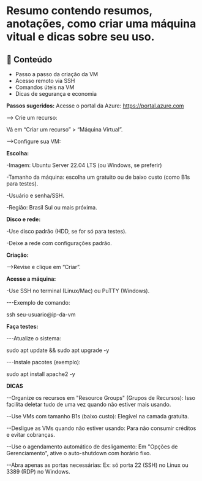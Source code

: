 # Resumo contendo resumos, anotações, como criar uma máquina vitual e dicas sobre seu uso.

## 📌 Conteúdo

- Passo a passo da criação da VM
- Acesso remoto via SSH
- Comandos úteis na VM
- Dicas de segurança e economia

**Passos sugeridos:**
Acesse o portal da Azure: https://portal.azure.com

--> Crie um recurso:

 Vá em “Criar um recurso” > “Máquina Virtual”.

-->Configure sua VM:

**Escolha:**

-Imagem: Ubuntu Server 22.04 LTS (ou Windows, se preferir)

-Tamanho da máquina: escolha um gratuito ou de baixo custo (como B1s para testes).

-Usuário e senha/SSH.

-Região: Brasil Sul ou mais próxima.

**Disco e rede:**

-Use disco padrão (HDD, se for só para testes).

-Deixe a rede com configurações padrão.

**Criação:**

-->Revise e clique em “Criar”.

**Acesse a máquina:**

-Use SSH no terminal (Linux/Mac) ou PuTTY (Windows).

---Exemplo de comando:

ssh seu-usuario@ip-da-vm

**Faça testes:**

---Atualize o sistema:

sudo apt update && sudo apt upgrade -y

---Instale pacotes (exemplo):

sudo apt install apache2 -y

**DICAS**

--Organize os recursos em "Resource Groups" (Grupos de Recursos): Isso facilita deletar tudo de uma vez quando não estiver mais usando.

--Use VMs com tamanho B1s (baixo custo): Elegível na camada gratuita.

--Desligue as VMs quando não estiver usando: Para não consumir créditos e evitar cobranças.

--Use o agendamento automático de desligamento: Em "Opções de Gerenciamento", ative o auto-shutdown com horário fixo.

--Abra apenas as portas necessárias: Ex: só porta 22 (SSH) no Linux ou 3389 (RDP) no Windows.
